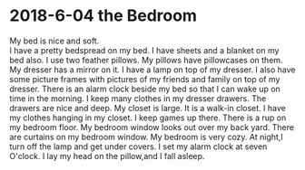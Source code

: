 # 2018-6-04  the Bedroom
My bed is nice and soft.</br>
I have a pretty bedspread on my bed.
I have sheets and a blanket on my bed also.
I use two feather pillows.
My pillows have pillowcases on them.
My dresser has a mirror on it.
I have a lamp on top of my dresser.
I also have some picture frames with pictures of my friends and family on top of my dresser.
There is an alarm clock beside my bed so that I can wake up on time in the morning.
I keep many clothes in my dresser drawers.
The drawers are nice and deep.
My closet is large.
It is a walk-in closet.
I have my clothes hanging in my closet.
I keep games up there.
There is a rup on my bedroom floor.
My bedroom window looks out over my back yard.
There are curtains on my bedroom window.
My bedroom is very cozy.
At night,I turn off the lamp and get under covers.
I set my alarm clock at seven O'clock.
I lay my head on the pillow,and I fall asleep.




